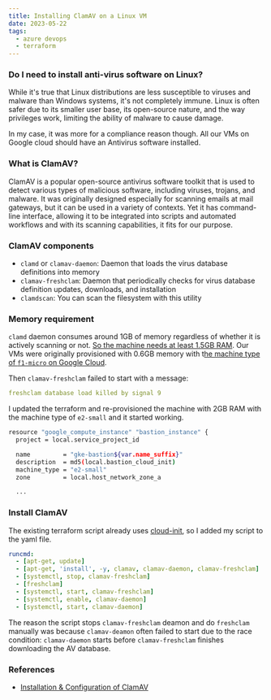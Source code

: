 ```yaml
---
title: Installing ClamAV on a Linux VM
date: 2023-05-22
tags:
  - azure devops
  - terraform
---
```


### Do I need to install anti-virus software on Linux?


While it's true that Linux distributions are less susceptible to viruses and malware than Windows systems, it's not completely immune. Linux is often safer due to its smaller user base, its open-source nature, and the way privileges work, limiting the ability of malware to cause damage.


In my case, it was more for a compliance reason though. All our VMs on Google cloud should have an Antivirus software installed. 


### What is ClamAV?


ClamAV is a popular open-source antivirus software toolkit that is used to detect various types of malicious software, including viruses, trojans, and malware. It was originally designed especially for scanning emails at mail gateways, but it can be used in a variety of contexts. Yet it has command-line interface, allowing it to be integrated into scripts and automated workflows and with its scanning capabilities, it fits for our purpose. 


### ClamAV components

- `clamd` or `clamav-daemon`: Daemon that loads the virus database definitions into memory
- `clamav-freshclam`: Daemon that periodically checks for virus database definition updates, downloads, and installation
- `clamdscan`: You can scan the filesystem with this utility

### Memory requirement


`clamd` daemon consumes around 1GB of memory regardless of whether it is actively scanning or not. [So the machine needs at least 1.5GB RAM](https://docs.opnsense.org/manual/how-tos/clamav.html).  Our VMs were originally provisioned with 0.6GB memory with t[he machine type of ](https://cloud.google.com/compute/all-pricing)[`f1-micro`](https://cloud.google.com/compute/all-pricing)[ on Google Cloud](https://cloud.google.com/compute/all-pricing). 


Then `clamav-freshclam` failed to start with a message: 


```yaml
freshclam database load killed by signal 9
```


I updated the terraform and re-provisioned the machine with 2GB RAM with the machine type of `e2-small` and it started working. 


```bash
resource "google_compute_instance" "bastion_instance" {
  project = local.service_project_id

  name         = "gke-bastion${var.name_suffix}"
  description  = md5(local.bastion_cloud_init)
  machine_type = "e2-small"
  zone         = local.host_network_zone_a

  ...
```


### Install ClamAV


The existing terraform script already uses [cloud-init](https://cloud-init.io/), so I added my script to the yaml file.


```yaml
runcmd:
  - [apt-get, update]
  - [apt-get, 'install', -y, clamav, clamav-daemon, clamav-freshclam]
  - [systemctl, stop, clamav-freshclam]
  - [freshclam]
  - [systemctl, start, clamav-freshclam]
  - [systemctl, enable, clamav-daemon]
  - [systemctl, start, clamav-daemon]
```


The reason the script stops `clamav-freshclam` deamon and do `freshclam` manually was because `clamav-deamon` often failed to start due to the race condition: `clamav-daemon` starts before `clamav-freshclam` finishes downloading the AV database.


### References

- [Installation & Configuration of ClamAV](https://aaronbrighton.medium.com/installation-configuration-of-clamav-antivirus-on-ubuntu-18-04-a6416bab3b41)


